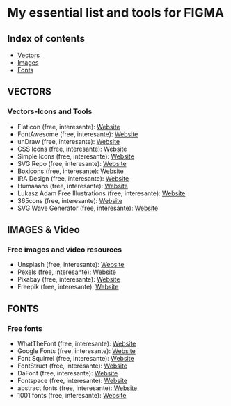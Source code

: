 # My essential list and tools for FIGMA

## Index of contents
* [Vectors](#Vectors)
* [Images](#Images)
* [Fonts](#Images)


## VECTORS
### Vectors-Icons and Tools
* Flaticon (free, interesante): [Website](https://www.flaticon.com/)
* FontAwesome (free, interesante): [Website](https://fontawesome.com/)
* unDraw (free, interesante): [Website](https://undraw.co/)
* CSS Icons (free, interesante): [Website](https://css.gg/)
* Simple Icons (free, interesante): [Website](https://simpleicons.org/)
* SVG Repo (free, interesante): [Website](https://www.svgrepo.com/)
* Boxicons (free, interesante): [Website](https://boxicons.com/)
* IRA Design (free, interesante): [Website](https://iradesign.io/)
* Humaaans (free, interesante): [Website](https://www.humaaans.com/)
* Lukasz Adam Free Illustrations (free, interesante): [Website](https://lukaszadam.com/illustrations)
* 365cons (free, interesante): [Website](http://www.365cons.com/)
* SVG Wave Generator (free, interesante): [Website](https://smooth.ie/)

## IMAGES & Video
### Free images and video resources
* Unsplash (free, interesante): [Website](https://unsplash.com/)
* Pexels (free, interesante): [Website](https://www.pexels.com/)
* Pixabay (free, interesante): [Website](https://pixabay.com/)
* Freepik (free, interesante): [Website](https://www.freepik.com/)

## FONTS
### Free fonts
* WhatTheFont (free, interesante): [Website](https://www.myfonts.com/WhatTheFont/)
* Google Fonts (free, interesante): [Website](https://fonts.google.com/)
* Font Squirrel (free, interesante): [Website](https://www.fontsquirrel.com/)
* FontStruct (free, interesante): [Website](https://fontstruct.com/)
* DaFont (free, interesante): [Website](https://www.dafont.com/es/)
* Fontspace (free, interesante): [Website](https://www.fontspace.com/)
* abstract fonts (free, interesante): [Website](https://www.abstractfonts.com/)
* 1001 fonts (free, interesante): [Website](https://www.1001fonts.com/)

